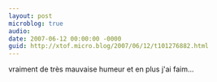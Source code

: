 ```yaml
---
layout: post
microblog: true
audio: 
date: 2007-06-12 00:00:00 -0000
guid: http://xtof.micro.blog/2007/06/12/t101276882.html
---
```

vraiment de très mauvaise humeur et en plus j'ai faim...
